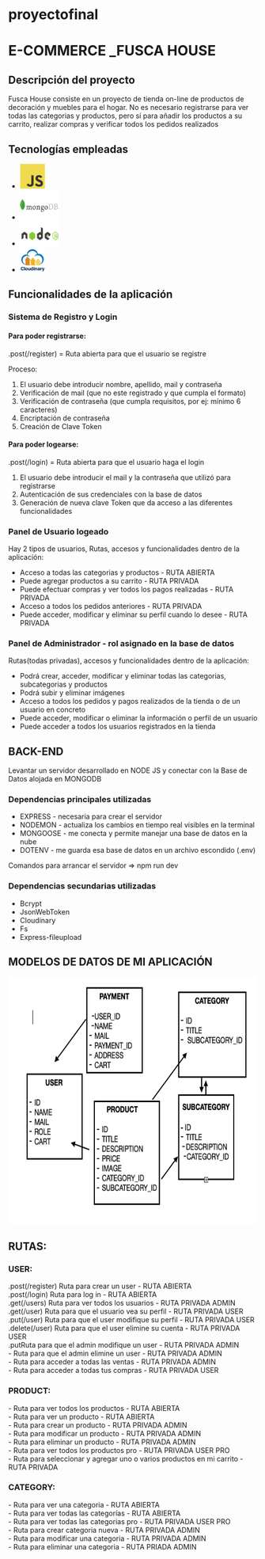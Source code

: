 # proyectofinal

<body>
<h1>E-COMMERCE _FUSCA HOUSE</h1>
<h2>Descripción del proyecto</h2>
<p>Fusca House consiste en un proyecto de tienda on-line de productos de decoración y muebles para el hogar.
No es necesario registrarse para ver todas las categorias y productos, pero sí para añadir los productos a su carrito, realizar compras y verificar todos los pedidos realizados</p>

<h2>Tecnologías empleadas</h2>
<ul>
 <li><img src="./imagenes/jslogo.png"  style="width:50px; height:50px; text-align:center"></img></li>
 <li><img src="./imagenes/MongoLogo.jpeg"  style="width:80px; height:60px; text-align:center"></img></li>
 <li><img src="./imagenes/nodejslogo.png"  style="width:80px; height:50px; text-align:center"></img></li>
 <li><img src="./imagenes/cloudinary.png"  style="width:50px; height:50px; text-align:center"></img></li>
</ul>

<h2>Funcionalidades de la aplicación</h2>
<div>
<h3>Sistema de Registro y Login</h3>
<h4>Para poder registrarse:</h4>
<p>.post(/register) = Ruta abierta para que el usuario se registre</p>
<p>Proceso:</p>
<ol>
 <li>El usuario debe introducir nombre, apellido, mail y contraseña</li>
 <li>Verificación de mail (que no este registrado y que cumpla el formato)</li>
 <li>Verificación de contraseña (que cumpla requisitos, por ej: mínimo 6 caracteres)</li>
 <li>Encriptación de contraseña</li>
 <li>Creación de Clave Token</li>
</ol>
<h4>Para poder logearse:</h4>
<p>.post(/login) = Ruta abierta para que el usuario haga el login</p>
<ol>
 <li>El usuario debe introducir el mail y la contraseña que utilizó para registrarse</li>
 <li>Autenticación de sus credenciales con la base de datos</li>
 <li>Generación de nueva clave Token que da acceso a las diferentes funcionalidades</li>
</ol>

<h3>Panel de Usuario logeado</h3>
<p>Hay 2 tipos de usuarios, Rutas, accesos y funcionalidades dentro de la aplicación:</p>
<ul>
 <li>Acceso a todas las categorias y productos - RUTA ABIERTA</li>
 <li>Puede agregar productos a su carrito - RUTA PRIVADA</li>
 <li>Puede efectuar compras y ver todos los pagos realizadas - RUTA PRIVADA</li>
 <li>Acceso a todos los pedidos anteriores - RUTA PRIVADA</li>
 <li>Puede acceder, modificar y eliminar su perfil cuando lo desee - RUTA PRIVADA</li>
</ul>
<h3>Panel de Administrador - rol asignado en la base de datos</h3>
<p>Rutas(todas privadas), accesos y funcionalidades dentro de la aplicación:</p>
<ul>
 <li>Podrá crear, acceder, modificar y eliminar todas las categorias, subcategorias y productos</li>
 <li>Podrá subir y eliminar imágenes</li>
 <li>Acceso a todos los pedidos y pagos realizados de la tienda o de un usuario en concreto</li>
 <li>Puede acceder, modificar o eliminar la información o perfil de un usuario</li>
 <li>Puede acceder a todos los usuarios registrados en la tienda</li>
</ul>
</div>

<h2>BACK-END</h2>
<p>Levantar un servidor desarrollado en NODE JS y conectar con la Base de Datos alojada en MONGODB</p>
<h3>Dependencias principales utilizadas</h3>
<ul>
 <li>EXPRESS - necesaria para crear el servidor</li>
 <li>NODEMON - actualiza los cambios en tiempo real visibles en la terminal</li>
 <li>MONGOOSE - me conecta y permite manejar una base de datos en la nube</li>
 <li>DOTENV - me guarda esa base de datos en un archivo escondido (.env)</li>
</ul>

Comandos para arrancar el servidor => npm run dev

<h3>Dependencias secundarias utilizadas</h3>
<ul>
 <li>Bcrypt</li>
 <li>JsonWebToken</li>
 <li>Cloudinary</li>
 <li>Fs</li>
 <li>Express-fileupload</li>
</ul>

<h2>MODELOS DE DATOS DE MI APLICACIÓN</h2>

<img src="./imagenes/modelos.png"  style="width:570px; height:500px; text-align:center"></img>


<div>
<h2>RUTAS:</h2>
<h3>USER:</h3>
<p>
.post(/register) Ruta para crear un user - RUTA ABIERTA <br>
.post(/login) Ruta para log in - RUTA ABIERTA<br>
.get(/users) Ruta para ver todos los usuarios - RUTA PRIVADA ADMIN<br>
.get(/user) Ruta para que el usuario vea su perfil - RUTA PRIVADA USER<br>
.put(/user) Ruta para que el user modifique su perfil - RUTA PRIVADA USER<br>
.delete(/user) Ruta para que el user elimine su cuenta - RUTA PRIVADA USER<br>
.putRuta para que el admin modifique un user - RUTA PRIVADA ADMIN<br>
- Ruta para que el admin elimine un user - RUTA PRIVADA ADMIN<br>
- Ruta para acceder a todas las ventas - RUTA PRIVADA ADMIN<br>
- Ruta para acceder a todas tus compras - RUTA PRIVADA USER<br>
</p>

<h3>PRODUCT:</h3>
<p>
- Ruta para ver todos los productos - RUTA ABIERTA<br>
- Ruta para ver un producto - RUTA ABIERTA<br>
- Ruta para crear un producto - RUTA PRIVADA ADMIN<br>
- Ruta para modificar un producto - RUTA PRIVADA ADMIN<br>
- Ruta para eliminar un producto - RUTA PRIVADA ADMIN<br>
- Ruta para ver todos los productos pro - RUTA PRIVADA USER PRO<br>
- Ruta para seleccionar y agregar uno o varios productos en mi carrito - RUTA PRIVADA
</p>


<h3>CATEGORY:</h3>
<p>
- Ruta para ver una categoria - RUTA ABIERTA<br>
- Ruta para ver todas las categorías - RUTA ABIERTA<br>
- Ruta para ver todas las categorias pro - RUTA PRIVADA USER PRO<br>
- Ruta para crear categoria nueva - RUTA PRIVADA ADMIN<br>
- Ruta para modificar una categoria - RUTA PRIVADA ADMIN<br>
- Ruta para eliminar una categoria - RUTA PRIADA ADMIN
</p>
</div>